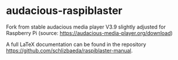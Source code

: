 # audacious-raspiblaster
Fork from stable audacious media player V3.9 slightly adjusted for Raspberry Pi (source: https://audacious-media-player.org/download)

A full LaTeX documentation can be found in the repository https://github.com/schlizbaeda/raspiblaster-manual.
